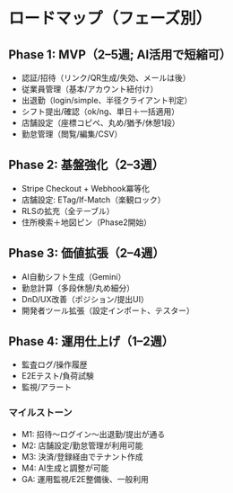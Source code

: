 # ロードマップ（フェーズ別）

## Phase 1: MVP（2–5週; AI活用で短縮可）
- 認証/招待（リンク/QR生成/失効、メールは後）
- 従業員管理（基本/アカウント紐付け）
- 出退勤（login/simple、半径クライアント判定）
- シフト提出/確認（ok/ng、単日＋一括適用）
- 店舗設定（座標コピペ、丸め/猶予/休憩1段）
- 勤怠管理（閲覧/編集/CSV）

## Phase 2: 基盤強化（2–3週）
- Stripe Checkout + Webhook冪等化
- 店舗設定: ETag/If-Match（楽観ロック）
- RLSの拡充（全テーブル）
- 住所検索＋地図ピン（Phase2開始）

## Phase 3: 価値拡張（2–4週）
- AI自動シフト生成（Gemini）
- 勤怠計算（多段休憩/丸め細分）
- DnD/UX改善（ポジション/提出UI）
- 開発者ツール拡張（設定インポート、テスター）

## Phase 4: 運用仕上げ（1–2週）
- 監査ログ/操作履歴
- E2Eテスト/負荷試験
- 監視/アラート

### マイルストーン
- M1: 招待〜ログイン〜出退勤/提出が通る
- M2: 店舗設定/勤怠管理が利用可能
- M3: 決済/登録経由でテナント作成
- M4: AI生成と調整が可能
- GA: 運用監視/E2E整備後、一般利用
